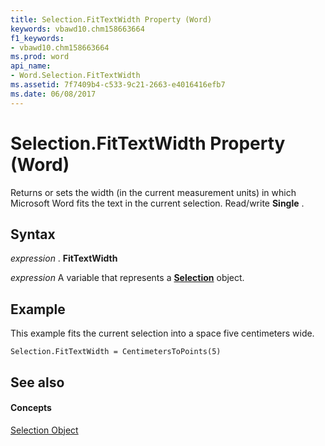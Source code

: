 ```yaml
---
title: Selection.FitTextWidth Property (Word)
keywords: vbawd10.chm158663664
f1_keywords:
- vbawd10.chm158663664
ms.prod: word
api_name:
- Word.Selection.FitTextWidth
ms.assetid: 7f7409b4-c533-9c21-2663-e4016416efb7
ms.date: 06/08/2017
---
```



# Selection.FitTextWidth Property (Word)

Returns or sets the width (in the current measurement units) in which Microsoft Word fits the text in the current selection. Read/write **Single** .


## Syntax

 _expression_ . **FitTextWidth**

 _expression_ A variable that represents a **[Selection](selection-object-word.md)** object.


## Example

This example fits the current selection into a space five centimeters wide.


```
Selection.FitTextWidth = CentimetersToPoints(5)
```


## See also


#### Concepts


[Selection Object](selection-object-word.md)

